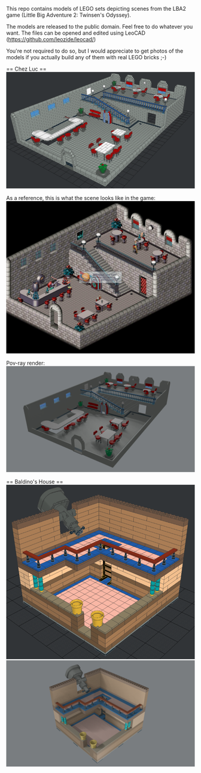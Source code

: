 This repo contains models of LEGO sets depicting scenes from the LBA2 game (Little Big Adventure 2: Twinsen's Odyssey).

The models are released to the public domain. Feel free to do whatever you want. The files can be opened and edited using LeoCAD (https://github.com/leozide/leocad/)

You're not required to do so, but I would appreciate to get photos of the models if you actually build any of them with real LEGO bricks ;-)

== Chez Luc ==
![LBA2: Chez Luc scene - preview](chezluc/preview.png)

As a reference, this is what the scene looks like in the game:
![Original scene from the game](chezluc/Lba2-citadel_island-lupin_bourg_chez_luc.jpg)

Pov-ray render:
![here](chezluc/lba2-chez-luc.png)

== Baldino's House ==
![LBA2: Chez Luc scene - preview](baldinos_house/preview.png)
![here](baldinos_house/Baldinos_House.png)


